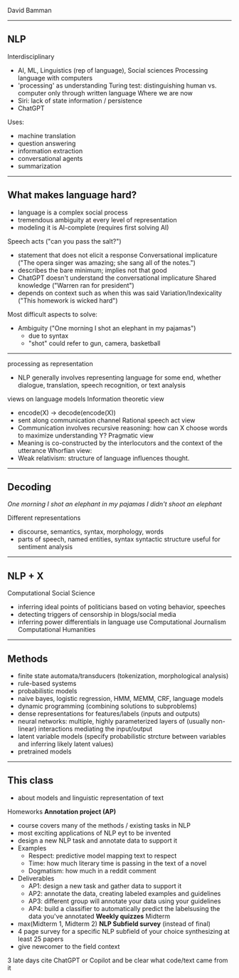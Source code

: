 David Bamman

---

## NLP

Interdisciplinary
- AI, ML, Linguistics (rep of language), Social sciences
Processing language with computers
- 'processing' as understanding
Turing test: distinguishing human vs. computer only through written language
Where we are now
- Siri: lack of state information / persistence
- ChatGPT

Uses:
- machine translation
- question answering
- information extraction
- conversational agents
- summarization

---

## What makes language hard?

- language is a complex social process
- tremendous ambiguity at every level of representation
- modeling it is AI-complete (requires first solving AI)

Speech acts ("can you pass the salt?")
- statement that does not elicit a response
Conversational implicature ("The opera singer was amazing; she sang all of the notes.")
- describes the bare minimum; implies not that good
- ChatGPT doesn't understand the conversational implicature
Shared knowledge ("Warren ran for president")
- depends on context such as when this was said
Variation/Indexicality ("This homework is wicked hard")

Most difficult aspects to solve:
- Ambiguity ("One morning I shot an elephant in my pajamas")
	- due to syntax
	- "shot" could refer to gun, camera, basketball

---

processing as representation
- NLP generally involves representing language for some end, whether dialogue, translation, speech recognition, or text analysis

views on language models
Information theoretic view
- encode(X) -> decode(encode(X))
- sent along communication channel
Rational speech act view
- Communication involves recursive reasoning: how can X choose words to maximize understanding Y?
Pragmatic view
- Meaning is co-constructed by the interlocutors and the context of the utterance
Whorfian view:
- Weak relativism: structure of language influences thought.

---

## Decoding

*One morning I shot an elephant in my pajamas*
*I didn't shoot an elephant*

Different representations
- discourse, semantics, syntax, morphology, words
- parts of speech, named entities, syntax
syntactic structure useful for sentiment analysis

---

## NLP + X

Computational Social Science
- inferring ideal points of politicians based on voting behavior, speeches
- detecting triggers of censorship in blogs/social media
- inferring power differentials in language use
Computational Journalism
Computational Humanities

---

## Methods

- finite state automata/transducers (tokenization, morphological analysis)
- rule-based systems
- probabilistic models
- naive bayes, logistic regression, HMM, MEMM, CRF, language models
- dynamic programming (combining solutions to subproblems)
- dense representations for features/labels (inputs and outputs)
- neural networks: multiple, highly parameterized layers of (usually non-linear) interactions mediating the input/output
- latent variable models (specify probabilistic strcture between variables and inferring likely latent values)
- pretrained models

---

## This class

- about models and linguistic representation of text

Homeworks
**Annotation project (AP)**
- course covers many of the methods / existing tasks in NLP
- most exciting applications of NLP eyt to be invented
- design a new NLP task and annotate data to support it
- Examples
	- Respect: predictive model mapping text to respect
	- Time: how much literary time is passing in the text of a novel
	- Dogmatism: how much in a reddit comment
- Deliverables
	- AP1: design a new task and gather data to support it
	- AP2: annotate the data, creating labeled examples and guidelines
	- AP3: different group will annotate your data using your guidelines
	- AP4: build a classifier to automatically predict the labelsusing the data you've annotated
**Weekly quizzes**
Midterm
- max(Midterm 1, Midterm 2)
**NLP Subfield survey** (instead of final)
- 4 page survey for a specific NLP subfield of your choice synthesizing at least 25 papers
- give newcomer to the field context

3 late days
cite ChatGPT or Copilot and be clear what code/text came from it